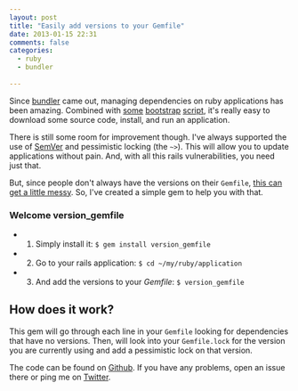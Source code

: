 ```yaml
---
layout: post
title: "Easily add versions to your Gemfile"
date: 2013-01-15 22:31
comments: false
categories: 
  - ruby
  - bundler
  
---
```


Since [bundler][1] came out, managing dependencies
on ruby applications has been amazing. Combined with [some][2] [bootstrap][3] [script][4],
it's really easy to download some source code, install, and run an application.

There is still some room for improvement though. I've always supported the use
of [SemVer][5] and pessimistic locking (the `~>`). This will allow you to
update applications without pain. And, with all this rails vulnerabilities,
you need just that.

But, since people don't always have the versions on their `Gemfile`, [this can get
a little messy][8]. So, I've created a simple gem to help you with that.

### Welcome version_gemfile

* 1. Simply install it: `$ gem install version_gemfile`
* 2. Go to your rails application: `$ cd ~/my/ruby/application`
* 3. And add the versions to your *Gemfile*: `$ version_gemfile`


## How does it work?

This gem will go through each line in your `Gemfile` looking for dependencies
that have no versions. Then, will look into your `Gemfile.lock` for the version
you are currently using and add a pessimistic lock on that version.

The code can be found on [Github][6]. If you have any problems, open an issue there
or ping me on [Twitter][7].

[1]: http://gembundler.com/ "Bundler"
[2]: http://37signals.com/svn/posts/2998-setting-up-a-new-machine-for-ruby-development "37 Signals bootstrap script"
[3]: http://zachholman.com/talk/unsucking-your-teams-development-environment/ "Zach Holman's talk on development environment"
[4]: http://ngauthier.com/2012/08/one-click-development.html "One click development"
[5]: http://semver.org/ "SemVer: Semantic Versioning"
[6]: https://github.com/nhocki/version_gemfile "Version Gemfile source code"
[7]: https://twitter.com/nhocki "My twitter profile"
[8]: http://tenderlovemaking.com/2012/12/18/rails-4-and-your-gemfile.html "Rails 4 and your Gemfile"
